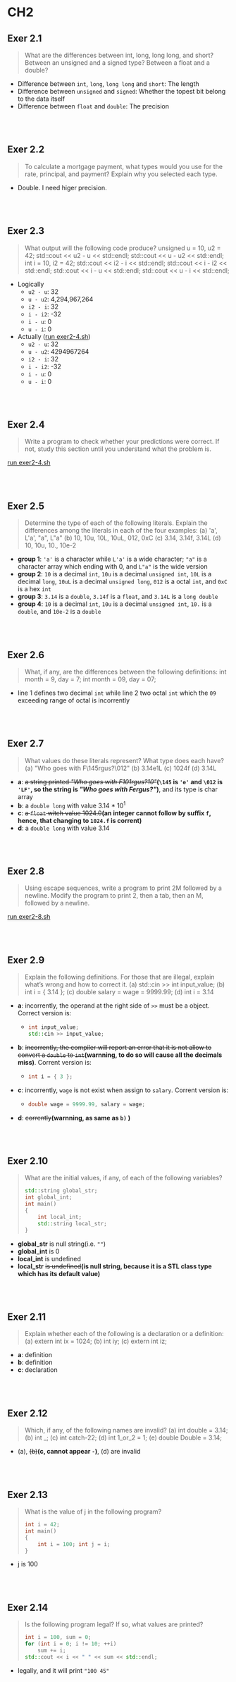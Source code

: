 # CH2

## Exer 2.1

> What are the differences between int, long, long long, and short? Between an unsigned and a signed type? Between a float and a double?

- Difference between `int`, `long`, `long long` and `short`: The length
- Difference between `unsigned` and `signed`: Whether the topest bit belong to the data itself
- Difference between `float` and `double`: The precision

<br></br>

## Exer 2.2

>  To calculate a mortgage payment, what types would you use for the rate, principal, and payment? Explain why you selected each type.

- Double. I need higer precision.

<br></br>

## Exer 2.3

> What output will the following code produce?
> unsigned u = 10, u2 = 42;
> std::cout << u2 - u << std::endl;
> std::cout << u - u2 << std::endl;
> int i = 10, i2 = 42;
> std::cout << i2 - i << std::endl;
> std::cout << i - i2 << std::endl;
> std::cout << i - u << std::endl;
> std::cout << u - i << std::endl; 

- Logically
    + `u2 - u`: 32
    + `u - u2`: 4,294,967,264
    + `i2 - i`: 32
    + `i - i2`: -32
    + `i - u`: 0
    + `u - i`: 0
- Actually ([run exer2-4.sh](./exer2-4.sh))
    + `u2 - u`: 32
    + `u - u2`: 4294967264
    + `i2 - i`: 32
    + `i - i2`: -32
    + `i - u`: 0
    + `u - i`: 0

<br></br>

## Exer 2.4

> Write a program to check whether your predictions were correct. If not, study this section until you understand what the problem is.

[run exer2-4.sh](exer2-4.sh)

<br></br>

## Exer 2.5

> Determine the type of each of the following literals. Explain the differences among the literals in each of the four examples:
> (a) 'a', L'a', "a", L"a"
> (b) 10, 10u, 10L, 10uL, 012, 0xC
> (c) 3.14, 3.14f, 3.14L
> (d) 10, 10u, 10., 10e-2

- **group 1**: `'a'` is a character while `L'a'` is a wide character; `"a"` is a character array which ending with 0, and `L"a"` is the wide version
- **group 2**: `10` is a decimal `int`, `10u` is a decimal `unsigned int`, `10L` is a decimal `long`, `10uL` is a decimal `unsigned long`, `012` is a octal `int`, and `0xC` is a hex `int`
- **group 3**: `3.14` is a `double`, `3.14f` is a `float`, and `3.14L` is a `long double`
- **group 4**: `10` is a decimal `int`, `10u` is a decimal `unsigned int`, `10.` is a `double`, and `10e-2` is a `double`

<br></br>

## Exer 2.6

> What, if any, are the differences between the following definitions:
> int month = 9, day = 7;
> int month = 09, day = 07;

- line 1 defines two decimal `int` while line 2 two octal `int` which the `09` exceeding range of octal is incorrently


<br></br>

## Exer 2.7

> What values do these literals represent? What type does each have?
> (a) "Who goes with F\145rgus?\012"
> (b) 3.14e1L
> (c) 1024f
> (d) 3.14L

- **a**: ~~a string printed *"Who goes with F101rgus?10"*~~**(`\145` is `'e'` and `\012` is `'LF'`, so the string is *"Who goes with Fergus?"*)**, and its type is char array
- **b**: a `double long` with value 3.14 * 10<sup>1</sup>
- **c**: ~~a `float` witch value 1024.0~~**(an integer cannot follow by suffix `f`, hence, that changing to `1024.f` is corrent)**
- **d**: a `double long` with value 3.14

<br></br>

## Exer 2.8

> Using escape sequences, write a program to print 2M followed by a newline. Modify the program to print 2, then a tab, then an M, followed by a newline.

[run exer2-8.sh](exer2-8.sh)

<br></br>

## Exer 2.9

> Explain the following definitions. For those that are illegal, explain what’s wrong and how to correct it.
> (a) std::cin >> int input_value;
> (b) int i = { 3.14 };
> (c) double salary = wage = 9999.99;
> (d) int i = 3.14

- **a**: incorrently, the operand at the right side of `>>` must be a object. Correct version is:
    + ```cpp
      int input_value;
      std::cin >> input_value;
      ```
- **b**: ~~incorrently, the compiler will report an error that it is not allow to convert a `double` to `int`~~**(warnning, to do so will cause all the decimals miss)**. Corrent version is:
    + ```cpp
      int i = { 3 };
      ```
- **c**: incorrently, `wage` is not exist when assign to `salary`. Corrent version is:
    + ```cpp
      double wage = 9999.99, salary = wage;
      ```
- **d**: ~~corrently~~**(warnning, as same as `b)` )**

<br></br>

## Exer 2.10

> What are the initial values, if any, of each of the following variables?
> ```cpp
> std::string global_str;
> int global_int;
> int main()
> {
>     int local_int;
>     std::string local_str;
> }
> ```

- **global_str** is null string(i.e. `""`)
- **global_int** is 0
- **local_int** is undefined
- **local_str** ~~is undefined~~**(is null string, because it is a STL class type which has its default value)**

<br></br>

## Exer 2.11

> Explain whether each of the following is a declaration or a definition:
> (a) extern int ix = 1024;
> (b) int iy;
> (c) extern int iz;

- **a**: definition
- **b**: definition
- **c**: declaration

<br></br>

## Exer 2.12

> Which, if any, of the following names are invalid?
> (a) int double = 3.14;
> (b) int _;
> (c) int catch-22;
> (d) int 1_or_2 = 1;
> (e) double Double = 3.14;

- (a), ~~(b)~~**(c, cannot appear `-`)**, (d) are invalid

<br></br>

## Exer 2.13

> What is the value of j in the following program?
> ```cpp
> int i = 42;
> int main()
> {
>     int i = 100; int j = i;
> }
> ```

- j is 100

<br></br>

## Exer 2.14

> Is the following program legal? If so, what values are printed?
> ```cpp
> int i = 100, sum = 0;
> for (int i = 0; i != 10; ++i)
>     sum += i;
> std::cout << i << " " << sum << std::endl;
> ```

- legally, and it will print `"100 45"`

<br></br>
